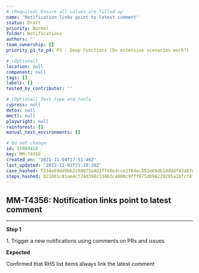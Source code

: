 ```yaml
---
# (Required) Ensure all values are filled up
name: 'Notification links point to latest comment'
status: Draft
priority: Normal
folder: Notifications
authors: ''
team_ownership: []
priority_p1_to_p4: P3 - Deep Functions (Do extensive scenarios work?)

# (Optional)
location: null
component: null
tags: []
labels: []
tested_by_contributor: ''

# (Optional) Test type and tools
cypress: null
detox: null
mmctl: null
playwright: null
rainforest: []
manual_test_environments: []

# Do not change
id: 15984418
key: MM-T4356
created_on: '2021-11-04T17:51:46Z'
last_updated: '2022-12-01T21:10:20Z'
case_hashed: f234e69dd9bb2c98075a4d1ff48edcce2764ec591e69db14dd4f43a87d66b0e8e3e8f5cca585ea08174a990ff766b7eb
steps_hashed: b21001c81ae4cf74d398c33062c4000c9fff075db96228295a1bfcf8f3844f09eb0134e5d3f01487eacdc3887d6a5a39
---
```


<!-- (Auto-generated) Based on frontmatter's "key" and "name" -->

## MM-T4356: Notification links point to latest comment

---

**Step 1**

1\. Trigger a new notifications using comments on PRs and issues

**Expected**

Confirmed that RHS list items always link the latest comment
